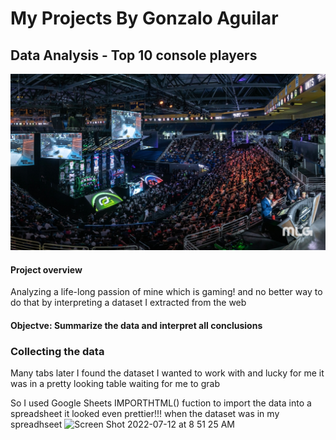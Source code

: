 # My Projects By Gonzalo Aguilar




## Data Analysis - Top 10 console players 

![This is an image](4e8db1cb9e03af414122bea4c92fee99.jpg)

#### Project overview

Analyzing a life-long passion of mine which is gaming! and no better
way to do that by interpreting a dataset I extracted from the web

#### Objectve: Summarize the data and interpret all conclusions 



### Collecting the data 

Many tabs later I found the dataset I wanted to work with and lucky for me it was in a pretty looking table waiting for me 
to grab

So I used Google Sheets IMPORTHTML() fuction to import the data into a spreadsheet it looked even prettier!!! when the dataset 
was in my spreadhseet
<img width="1085" alt="Screen Shot 2022-07-12 at 8 51 25 AM" src="https://user-images.githubusercontent.com/104581752/178510597-f0d5f667-b09d-4ff9-961b-8601e6951654.png">










